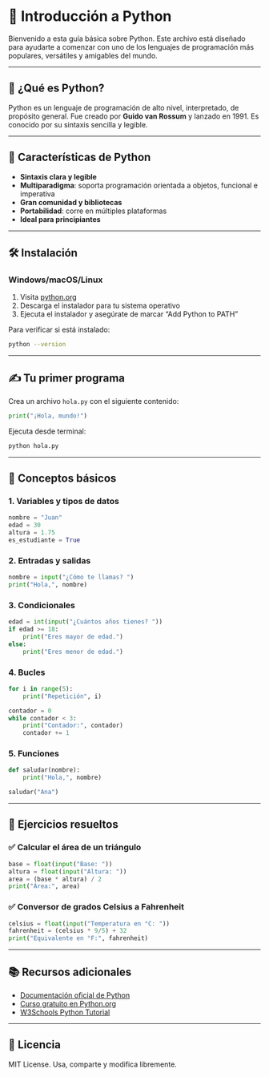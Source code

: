 # 🐍 Introducción a Python

Bienvenido a esta guía básica sobre Python. Este archivo está diseñado para ayudarte a comenzar con uno de los lenguajes de programación más populares, versátiles y amigables del mundo.

---

## 📌 ¿Qué es Python?

Python es un lenguaje de programación de alto nivel, interpretado, de propósito general. Fue creado por **Guido van Rossum** y lanzado en 1991. Es conocido por su sintaxis sencilla y legible.

---

## 🎯 Características de Python

- **Sintaxis clara y legible**
- **Multiparadigma**: soporta programación orientada a objetos, funcional e imperativa
- **Gran comunidad y bibliotecas**
- **Portabilidad**: corre en múltiples plataformas
- **Ideal para principiantes**

---

## 🛠 Instalación

### Windows/macOS/Linux

1. Visita [python.org](https://www.python.org/downloads/)
2. Descarga el instalador para tu sistema operativo
3. Ejecuta el instalador y asegúrate de marcar “Add Python to PATH”

Para verificar si está instalado:
```bash
python --version
```

---

## ✍️ Tu primer programa

Crea un archivo `hola.py` con el siguiente contenido:

```python
print("¡Hola, mundo!")
```

Ejecuta desde terminal:
```bash
python hola.py
```

---

## 🧠 Conceptos básicos

### 1. Variables y tipos de datos

```python
nombre = "Juan"
edad = 30
altura = 1.75
es_estudiante = True
```

### 2. Entradas y salidas

```python
nombre = input("¿Cómo te llamas? ")
print("Hola,", nombre)
```

### 3. Condicionales

```python
edad = int(input("¿Cuántos años tienes? "))
if edad >= 18:
    print("Eres mayor de edad.")
else:
    print("Eres menor de edad.")
```

### 4. Bucles

```python
for i in range(5):
    print("Repetición", i)

contador = 0
while contador < 3:
    print("Contador:", contador)
    contador += 1
```

### 5. Funciones

```python
def saludar(nombre):
    print("Hola,", nombre)

saludar("Ana")
```

---

## 🧪 Ejercicios resueltos

### ✅ Calcular el área de un triángulo

```python
base = float(input("Base: "))
altura = float(input("Altura: "))
area = (base * altura) / 2
print("Área:", area)
```

### ✅ Conversor de grados Celsius a Fahrenheit

```python
celsius = float(input("Temperatura en °C: "))
fahrenheit = (celsius * 9/5) + 32
print("Equivalente en °F:", fahrenheit)
```

---

## 📚 Recursos adicionales

- [Documentación oficial de Python](https://docs.python.org/3/)
- [Curso gratuito en Python.org](https://docs.python.org/3/tutorial/index.html)
- [W3Schools Python Tutorial](https://www.w3schools.com/python/)

---

## 🔐 Licencia

MIT License. Usa, comparte y modifica libremente.